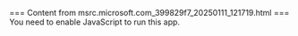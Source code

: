 === Content from msrc.microsoft.com_399829f7_20250111_121719.html ===
You need to enable JavaScript to run this app.
